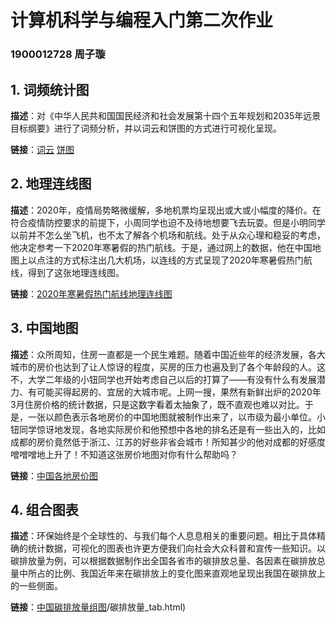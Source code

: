 # 计算机科学与编程入门第二次作业
### 1900012728 周子璇

## 1. 词频统计图

**描述**：对《中华人民共和国国民经济和社会发展第十四个五年规划和2035年远景目标纲要》进行了词频分析，并以词云和饼图的方式进行可视化呈现。

**链接**：[词云](https://general-debug.github.io/hw2/output/%E5%8D%81%E5%9B%9B%E4%BA%94%E8%A7%84%E5%88%92%E8%AF%8D%E9%A2%91%E7%BB%9F%E8%AE%A1_wordcloud.html)   [饼图](https://general-debug.github.io/hw2/output/%E5%8D%81%E5%9B%9B%E4%BA%94%E8%A7%84%E5%88%92%E8%AF%8D%E9%A2%91%E7%BB%9F%E8%AE%A1_pie.html)

## 2. 地理连线图

**描述**：2020年，疫情局势略微缓解，多地机票均呈现出或大或小幅度的降价。在符合疫情防控要求的前提下，小周同学也迫不及待地想要飞去玩耍。但是小明同学以前并不怎么坐飞机，也不太了解各个机场和航线。处于从众心理和稳妥的考虑，他决定参考一下2020年寒暑假的热门航线。于是，通过网上的数据，他在中国地图上以点注的方式标注出几大机场，以连线的方式呈现了2020年寒暑假热门航线，得到了这张地理连线图。

**链接**：[2020年寒暑假热门航线地理连线图](https://general-debug.github.io/hw2/output/2020%E5%AF%92%E6%9A%91%E6%9C%9F%E7%83%AD%E9%97%A8%E8%88%AA%E7%BA%BF.html)

## 3. 中国地图

**描述**：众所周知，住房一直都是一个民生难题。随着中国近些年的经济发展，各大城市的房价也达到了让人惊讶的程度，买房的压力也遍及到了各个年龄段的人。这不，大学二年级的小钮同学也开始考虑自己以后的打算了——有没有什么有发展潜力、有可能买得起房的、宜居的大城市呢。上网一搜，果然有新鲜出炉的2020年3月住房价格的统计数据，只是这数字看着太抽象了，既不直观也难以对比。于是，一张以颜色表示各地房价的中国地图就被制作出来了，以市级为最小单位。小钮同学惊讶地发现，各地实际房价和他预想中各地的排名还是有一些出入的，比如成都的房价竟然低于浙江、江苏的好些非省会城市！所知甚少的他对成都的好感度噌噌噌地上升了！不知道这张房价地图对你有什么帮助吗？

**链接**：[中国各地房价图](https://general-debug.github.io/hw2/output/%E5%85%A8%E5%9B%BD%E5%90%84%E5%A4%A7%E5%9F%8E%E5%B8%82%E6%88%BF%E4%BB%B7.html)

## 4. 组合图表

**描述**：环保始终是个全球性的、与我们每个人息息相关的重要问题。相比于具体精确的统计数据，可视化的图表也许更方便我们向社会大众科普和宣传一些知识。以碳排放量为例，可以根据数据制作出全国各省市的碳排放总量、各因素在碳排放总量中所占的比例、我国近年来在碳排放上的变化图来直观地呈现出我国在碳排放上的一些侧面。

**链接**：[中国碳排放量组图](https://General-debug.github.io/hw2/output)/碳排放量_tab.html)
